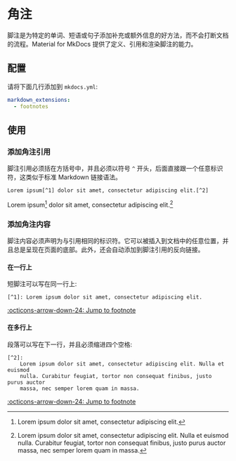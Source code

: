 # 角注

脚注是为特定的单词、短语或句子添加补充或额外信息的好方法，而不会打断文档的流程。Material for MkDocs 提供了定义、引用和渲染脚注的能力。

## 配置

请将下面几行添加到 `mkdocs.yml`:

``` yaml
markdown_extensions:
  - footnotes
```

## 使用

### 添加角注引用

脚注引用必须括在方括号中，并且必须以符号 `^` 开头，后面直接跟一个任意标识符，这类似于标准 Markdown 链接语法。

``` title="Text with footnote references"
Lorem ipsum[^1] dolor sit amet, consectetur adipiscing elit.[^2]
```

<div class="result" markdown>

Lorem ipsum[^1] dolor sit amet, consectetur adipiscing elit.[^2]

</div>

### 添加角注内容

脚注内容必须声明为与引用相同的标识符。它可以被插入到文档中的任意位置，并且总是呈现在页面的底部。此外，还会自动添加到脚注引用的反向链接。

#### 在一行上

短脚注可以写在同一行上:

``` title="Footnote"
[^1]: Lorem ipsum dolor sit amet, consectetur adipiscing elit.
```

<div class="result" markdown>

[:octicons-arrow-down-24: Jump to footnote](#fn:1)

</div>

  [^1]: Lorem ipsum dolor sit amet, consectetur adipiscing elit.

#### 在多行上

段落可以写在下一行，并且必须缩进四个空格:

``` title="Footnote"
[^2]:
    Lorem ipsum dolor sit amet, consectetur adipiscing elit. Nulla et euismod
    nulla. Curabitur feugiat, tortor non consequat finibus, justo purus auctor
    massa, nec semper lorem quam in massa.
```

<div class="result" markdown>

[:octicons-arrow-down-24: Jump to footnote](#fn:2)

</div>

[^2]:
    Lorem ipsum dolor sit amet, consectetur adipiscing elit. Nulla et euismod
    nulla. Curabitur feugiat, tortor non consequat finibus, justo purus
    auctor massa, nec semper lorem quam in massa.
